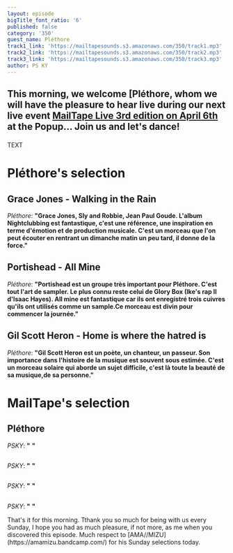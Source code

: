 ```yaml
---
layout: episode
bigTitle_font_ratio: '6'
published: false
category: '350'
guest_name: Pléthore
track1_link: 'https://mailtapesounds.s3.amazonaws.com/350/track1.mp3'
track2_link: 'https://mailtapesounds.s3.amazonaws.com/350/track2.mp3'
track3_link: 'https://mailtapesounds.s3.amazonaws.com/350/track3.mp3'
author: PS KY
---
```

## <p id="introduction">This morning, we welcome [Pléthore, whom we will have the pleasure to hear live during our next live event [MailTape Live 3rd edition on April 6th](https://www.helloasso.com/associations/mailtape/evenements/mailtape-live-3) at the Popup... Join us and let's dance!</p>

TEXT 


# Pléthore's selection

## Grace Jones - Walking in the Rain
_Pléthore_: **"**Grace Jones, Sly and Robbie, Jean Paul Goude. L'album Nightclubbing est fantastique, c'est une référence, une inspiration en terme d'émotion et de production musicale.
C'est un morceau que l'on peut écouter en rentrant un dimanche matin un peu tard, il donne de la force.**"**

## Portishead - All Mine
_Pléthore_: **"**Portishead est un groupe très important pour Pléthore. C'est tout l'art de sampler. Le plus connu reste celui de Glory Box (Ike's rap II d'Isaac Hayes). All mine est fantastique car ils ont enregistré trois cuivres qu'ils ont utilisés comme un sample.Ce morceau est divin pour commencer la journée.**"**

## Gil Scott Heron - Home is where the hatred is
_Pléthore_: **"**Gil Scott Heron est un poète, un chanteur, un passeur. Son importance dans l'histoire de la musique est souvent sous estimée. C'est un morceau solaire qui aborde un sujet difficile, c'est là toute la beauté de sa musique,de sa personne.**"**


# MailTape's selection

## Pléthore
_PSKY_: **"** **"**

## 
_PSKY_: **"** **"**

## 
_PSKY_: **"** **"**

## 
_PSKY_: **"** **"**


<p id="outroduction">That's it for this morning. Tthank you so much for being with us every Sunday, I hope you had as much pleasure, if not more, as me when you discovered this episode. Much respect to [AMA//MIZU](https://amamizu.bandcamp.com/) for his Sunday selections today.</p>
